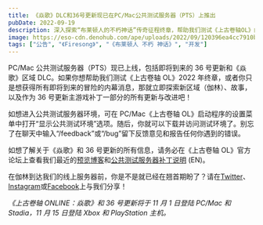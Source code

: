 ```yaml
---
title: 《焱歌》DLC和36号更新现已在PC/Mac公共测试服务器（PTS）上推出
pubDate: 2022-09-19
description: 深入探索“布莱顿人的不朽神话”传奇征程终章，帮助我们测试《上古卷轴OL》的下一个大区域DLC和更新。
image: https://eso-cdn.denohub.com/ape/uploads/2022/09/120396ea4cc7910b33b81ddd6c3938b9.jpg
tags: ["公告", "《Firesong》", "《布莱顿人 不朽 神话》", "开发"]
---
```


PC/Mac 公共测试服务器（PTS）现已上线，包括即将到来的 36 号更新和《焱歌》区域 DLC。如果你想帮助我们测试《上古卷轴
OL》2022 年终章，或者你只是想获得所有即将到来的冒险的内幕消息，那就立即探索新区域（伽林）、故事，以及作为 36
号更新主游戏补丁一部分的所有更新与改进吧！

如想进入公共测试服务器环境，可在 PC/Mac《上古卷轴
OL》启动程序的设置菜单中打开“显示公共测试环境”选项。随后，你就可以下载并访问测试环境了。别忘了在聊天中输入“/feedback”或“/bug”留下反馈意见和报告任何你遇到的错误。

如想了解关于《焱歌》和 36 号更新的所有信息，请务必在《上古卷轴
OL》官方论坛上查看我们最近的[预览博客](/news/post/62833)和[公共测试服务器补丁说明](https://forums.elderscrollsonline.com/en/categories/pts)
(EN)。

在伽林到达我们的线上服务器前，你是不是就已经在翘首期盼了？请在[Twitter](https://twitter.com/TESOnline)、[Instagram](https://www.instagram.com/elderscrollsonline/)或[Facebook](https://www.facebook.com/ElderScrollsOnline)上与我们分享！

_《上古卷轴 ONLINE：焱歌》和 36 号更新将于 11 月 1 日登陆 PC/Mac 和 Stadia，11 月 15 日登陆 Xbox 和 PlayStation 主机。_
